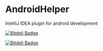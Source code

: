 AndroidHelper
=============

IntelliJ IDEA plugin for android development

[![Bitdeli Badge](https://d2weczhvl823v0.cloudfront.net/eunjae-lee/androidhelper/trend.png)](https://bitdeli.com/free "Bitdeli Badge")


[![Bitdeli Badge](https://d2weczhvl823v0.cloudfront.net/eunjae-lee/androidhelper/trend.png)](https://bitdeli.com/free "Bitdeli Badge")

